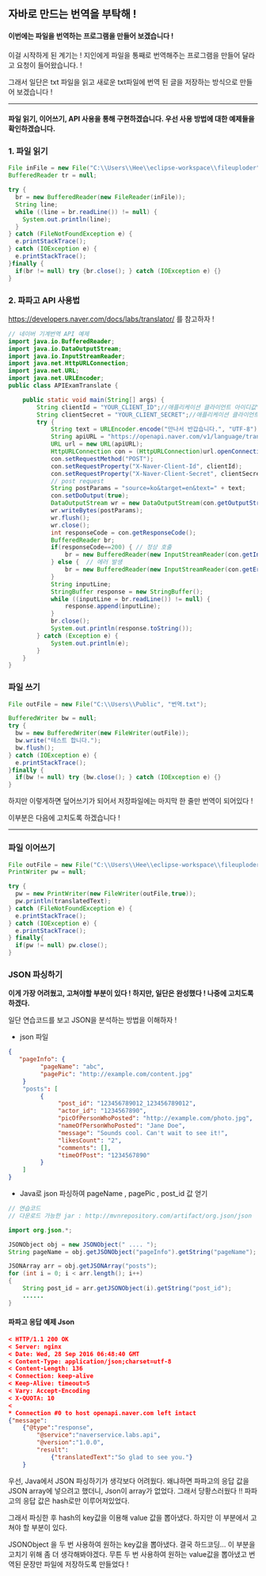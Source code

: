 ## 자바로 만드는 번역을 부탁해 !

#### 이번에는 파일을 번역하는 프로그램을 만들어 보겠습니다 !

이걸 시작하게 된 계기는 ! 지인에게 파일을 통째로 번역해주는 프로그램을 만들어 달라고 요청이 들어왔습니다. ! 

그래서 일단은 txt 파일을 읽고 새로운 txt파일에 번역 된 글을 저장하는 방식으로 만들어 보겠습니다 !

---

#### 파일 읽기, 이어쓰기, API 사용을 통해 구현하겠습니다. 우선 사용 방법에 대한 예제들을 확인하겠습니다.

### 1. 파일 읽기

```java
File inFile = new File("C:\\Users\\Hee\\eclipse-workspace\\fileuploder", "test.txt");
BufferedReader tr = null;

try {
  br = new BufferedReader(new FileReader(inFile));
  String line;
  while ((line = br.readLine()) != null) {
    System.out.println(line);
  }
} catch (FileNotFoundException e) {
  e.printStackTrace();
} catch (IOException e) {
  e.printStackTrace();
}finally {
  if(br != null) try {br.close(); } catch (IOException e) {}
}
```

### 2. 파파고 API 사용법

https://developers.naver.com/docs/labs/translator/ 를 참고하자 !

```java
// 네이버 기계번역 API 예제
import java.io.BufferedReader;
import java.io.DataOutputStream;
import java.io.InputStreamReader;
import java.net.HttpURLConnection;
import java.net.URL;
import java.net.URLEncoder;
public class APIExamTranslate {

    public static void main(String[] args) {
        String clientId = "YOUR_CLIENT_ID";//애플리케이션 클라이언트 아이디값";
        String clientSecret = "YOUR_CLIENT_SECRET";//애플리케이션 클라이언트 시크릿값";
        try {
            String text = URLEncoder.encode("만나서 반갑습니다.", "UTF-8");
            String apiURL = "https://openapi.naver.com/v1/language/translate";
            URL url = new URL(apiURL);
            HttpURLConnection con = (HttpURLConnection)url.openConnection();
            con.setRequestMethod("POST");
            con.setRequestProperty("X-Naver-Client-Id", clientId);
            con.setRequestProperty("X-Naver-Client-Secret", clientSecret);
            // post request
            String postParams = "source=ko&target=en&text=" + text;
            con.setDoOutput(true);
            DataOutputStream wr = new DataOutputStream(con.getOutputStream());
            wr.writeBytes(postParams);
            wr.flush();
            wr.close();
            int responseCode = con.getResponseCode();
            BufferedReader br;
            if(responseCode==200) { // 정상 호출
                br = new BufferedReader(new InputStreamReader(con.getInputStream()));
            } else {  // 에러 발생
                br = new BufferedReader(new InputStreamReader(con.getErrorStream()));
            }
            String inputLine;
            StringBuffer response = new StringBuffer();
            while ((inputLine = br.readLine()) != null) {
                response.append(inputLine);
            }
            br.close();
            System.out.println(response.toString());
        } catch (Exception e) {
            System.out.println(e);
        }
    }
}
```

### 파일 쓰기

```java
File outFile = new File("C:\\Users\\Public", "번역.txt");

BufferedWriter bw = null;
try {
  bw = new BufferedWriter(new FileWriter(outFile));
  bw.write("테스트 합니다.");
  bw.flush();
} catch (IOException e) {
  e.printStackTrace();
}finally {
  if(bw != null) try {bw.close(); } catch (IOException e) {}
}
```

하지만 이렇게하면 덮어쓰기가 되어서 저장파일에는 마지막 한 줄만 번역이 되어있다 ! 

이부분은 다음에 고치도록 하겠습니다 !

---

### 파일 이어쓰기

```java
File outFile = new File("C:\\Users\\Hee\\eclipse-workspace\\fileuploder", "번역.txt");
PrintWriter pw = null;

try {
  pw = new PrintWriter(new FileWriter(outFile,true));
  pw.println(translatedText);
} catch (FileNotFoundException e) {        
  e.printStackTrace();
} catch (IOException e) {          
  e.printStackTrace();
} finally{
  if(pw != null) pw.close();
}
```

### JSON 파싱하기

**이게 가장 어려웠고, 고쳐야할 부분이 있다 !  하지만, 일단은 완성했다 ! 나중에 고치도록 하겠다.**

일단 연습코드를 보고 JSON을 분석하는 방법을 이해하자 !

- json 파일

```json
{
   "pageInfo": {
         "pageName": "abc",
         "pagePic": "http://example.com/content.jpg"
    }
    "posts": [
         {
              "post_id": "123456789012_123456789012",
              "actor_id": "1234567890",
              "picOfPersonWhoPosted": "http://example.com/photo.jpg",
              "nameOfPersonWhoPosted": "Jane Doe",
              "message": "Sounds cool. Can't wait to see it!",
              "likesCount": "2",
              "comments": [],
              "timeOfPost": "1234567890"
         }
    ]
}
```

- Java로 json 파싱하여 pageName , pagePic , post_id 값 얻기

```java
// 연습코드
// 다운로드 가능한 jar : http://mvnrepository.com/artifact/org.json/json

import org.json.*;

JSONObject obj = new JSONObject(" .... ");
String pageName = obj.getJSONObject("pageInfo").getString("pageName");

JSONArray arr = obj.getJSONArray("posts");
for (int i = 0; i < arr.length(); i++)
{
    String post_id = arr.getJSONObject(i).getString("post_id");
    ......
}
```

#### 파파고 응답 예제 Json

```json
< HTTP/1.1 200 OK
< Server: nginx
< Date: Wed, 28 Sep 2016 06:48:40 GMT
< Content-Type: application/json;charset=utf-8
< Content-Length: 136
< Connection: keep-alive
< Keep-Alive: timeout=5
< Vary: Accept-Encoding
< X-QUOTA: 10
<
* Connection #0 to host openapi.naver.com left intact
{"message":
    {"@type":"response",
        "@service":"naverservice.labs.api",
        "@version":"1.0.0",
        "result":
            {"translatedText":"So glad to see you."}
    }

```

우선, Java에서 JSON 파싱하기가 생각보다 어려웠다. 왜냐하면 파파고의 응답 값을 JSON array에 넣으려고 했더니, Json이 array가 없었다. 그래서 당황스러웠다 !! 파파고의 응답 값은 hash로만 이루어져있었다. 

그래서 파싱한 후 hash의 key값을 이용해 value 값을 뽑아냈다. 하지만 이 부분에서 고쳐야 할 부분이 있다.

JSONObject 을 두 번 사용하여 원하는 key값을 뽑아냈다. 결국 하드코딩... 이 부분을 고치기 위해 좀 더 생각해봐야겠다. 무튼 두 번 사용하여 원하는 value값을 뽑아냈고 번역된 문장만 파일에 저장하도록 만들었다 !
